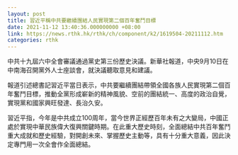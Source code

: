 ```yaml
---
layout: post
title: 習近平稱中共要繼續團結人民實現第二個百年奮鬥目標
date: 2021-11-12 13:40:36.000000000 +08:00
link: https://news.rthk.hk/rthk/ch/component/k2/1619504-20211112.htm
categories: rthk
---
```


中共十九屆六中全會審議通過黨史第三份歷史決議。新華社報道，中央9月10日在中南海召開黨外人士座談會，就決議聽取意見和建議。

報道引述總書記習近平當日表示，中共要繼續團結帶領全國各族人民實現第二個百年奮鬥目標，推動全黨形成嶄新的精神風貌、空前的團結統一、高度的政治自覺，實現黨和國家興旺發達、長治久安。

習近平指，今年是中共成立100周年，當今世界正經歷百年未有之大變局，中國正處於實現中華民族偉大復興關鍵時期。在此重大歷史時刻，全面總結中共百年奮鬥重大成就和歷史經驗，對開創未來、掌握歷史主動等，具有十分重大意義，因此決定專門用一次全會作全面總結。
